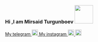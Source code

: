 ### Hi ,I am Mirsaid Turgunboev <img  src="https://media1.giphy.com/media/NDBw4dLyyMeGiDilqS/giphy.gif?cid=790b7611b034b8c2e06728b60308307f83bf6348e98a9f2e&rid=giphy.gif&ct=s" width="60px">
 <a href="https://t.me/muqim1">My telegram
  <img src="https://i.pinimg.com/564x/29/52/b7/2952b7f67446895f8f11c3afacc89edc.jpg" width="20px" color="black">
</a>
 <a href="https://www.instagram.com/mirsaid.turgunboev/">My instagram
  <img src="https://i.pinimg.com/564x/2c/da/19/2cda1925dcf4fb8f0644413f49671ffa.jpg" width="20px" color="black">
</a>
<img src="https://w7.pngwing.com/pngs/751/3/png-transparent-logo-php-html-others-text-trademark-logo.png" width="20px" color="black">
<br>

